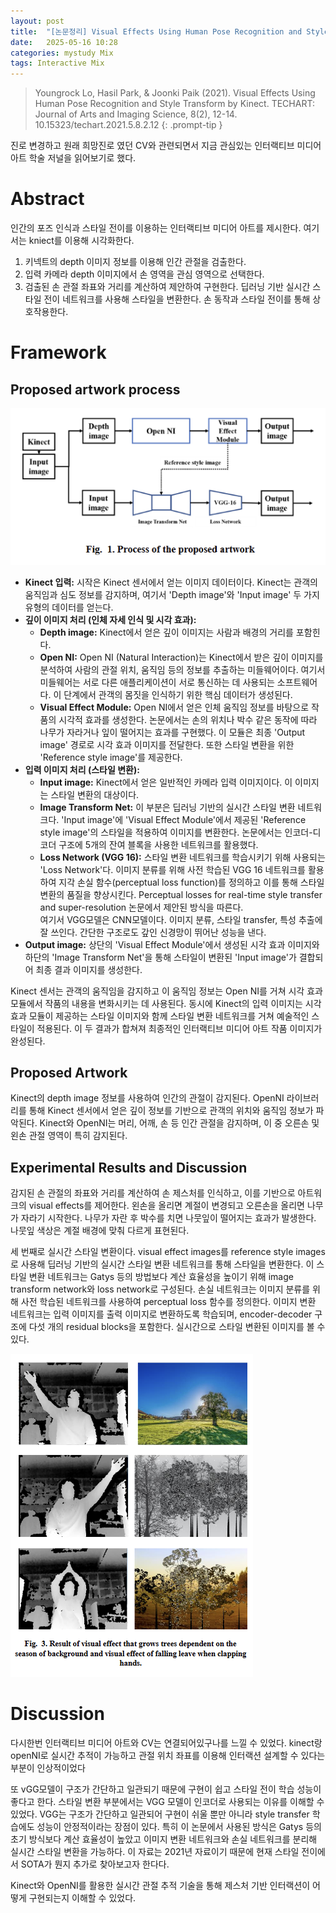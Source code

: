 ```yaml
---
layout: post
title:  "[논문정리] Visual Effects Using Human Pose Recognition and Style Transform by Kinect" 
date:   2025-05-16 10:28
categories: mystudy Mix
tags: Interactive Mix
---
```


> Youngrock Lo, Hasil Park, & Joonki Paik (2021). Visual Effects Using Human Pose Recognition and Style Transform by Kinect. TECHART: Journal of Arts and Imaging Science, 8(2), 12-14. 10.15323/techart.2021.5.8.2.12
{: .prompt-tip }

진로 변경하고 원래 희망진로 였던 CV와 관련되면서 지금 관심있는 인터랙티브 미디어아트 학술 저널을 읽어보기로 했다. 

# Abstract
인간의 포즈 인식과 스타일 전이를 이용하는 인터랙티브 미디어 아트를 제시한다. 여기서는 kniect를 이용해 시각화한다. 
1. 키넥트의 depth 이미지 정보를 이용해 인간 관절을 검출한다. 
2. 입력 카메라 depth 이미지에서 손 영역을 관심 영역으로 선택한다.
3. 검출된 손 관절 좌표와 거리를 계산하여 제안하여 구현한다. 
딥러닝 기반 실시간 스타일 전이 네트워크를 사용해 스타일을 변환한다. 손 동작과 스타일 전이를 통해 상호작용한다. 

# Framework

## Proposed artwork process
![alt](/assets/img/inter.png)


*   **Kinect 입력:** 시작은 Kinect 센서에서 얻는 이미지 데이터이다. Kinect는 관객의 움직임과 심도 정보를 감지하며, 여기서 'Depth image'와 'Input image' 두 가지 유형의 데이터를 얻는다.
*   **깊이 이미지 처리 (인체 자세 인식 및 시각 효과):**
    *   **Depth image:** Kinect에서 얻은 깊이 이미지는 사람과 배경의 거리를 포함힌다.
    *   **Open NI:** Open NI (Natural Interaction)는 Kinect에서 받은 깊이 이미지를 분석하여 사람의 관절 위치, 움직임 등의 정보를 추출하는 미들웨어이다. 여기서 미들웨어는 서로 다른 애플리케이션이 서로 통신하는 데 사용되는 소프트웨어다. 이 단계에서 관객의 몸짓을 인식하기 위한 핵심 데이터가 생성된다.
    *   **Visual Effect Module:** Open NI에서 얻은 인체 움직임 정보를 바탕으로 작품의 시각적 효과를 생성한다. 논문에서는 손의 위치나 박수 같은 동작에 따라 나무가 자라거나 잎이 떨어지는 효과를 구현했다. 이 모듈은 최종 'Output image' 경로로 시각 효과 이미지를 전달한다. 또한 스타일 변환을 위한 'Reference style image'를 제공한다.
*   **입력 이미지 처리 (스타일 변환):**
    *   **Input image:** Kinect에서 얻은 일반적인 카메라 입력 이미지이다. 이 이미지는 스타일 변환의 대상이다.
    *   **Image Transform Net:** 이 부분은 딥러닝 기반의 실시간 스타일 변환 네트워크다. 'Input image'에 'Visual Effect Module'에서 제공된 'Reference style image'의 스타일을 적용하여 이미지를 변환한다. 논문에서는 인코더-디코더 구조에 5개의 잔여 블록을 사용한 네트워크를 활용했다.
    *   **Loss Network (VGG 16):** 스타일 변환 네트워크를 학습시키기 위해 사용되는 'Loss Network'다. 이미지 분류를 위해 사전 학습된 VGG 16 네트워크를 활용하여 지각 손실 함수(perceptual loss function)를 정의하고 이를 통해 스타일 변환의 품질을 향상시킨다. Perceptual losses for real-time style transfer and super-resolution 논문에서 제안된 방식을 따른다.
    <br>여기서 VGG모델은 CNN모델이다. 이미지 분류, 스타일 transfer, 특성 추출에 잘 쓰인다. 간단한 구조로도 갚인 신경망이 뛰어난 성능을 낸다. 
*   **Output image:** 상단의 'Visual Effect Module'에서 생성된 시각 효과 이미지와 하단의 'Image Transform Net'을 통해 스타일이 변환된 'Input image'가 결합되어 최종 결과 이미지를 생성한다. 
    

Kinect 센서는 관객의 움직임을 감지하고 이 움직임 정보는 Open NI를 거쳐 시각 효과 모듈에서 작품의 내용을 변화시키는 데 사용된다. 동시에 Kinect의 입력 이미지는 시각 효과 모듈이 제공하는 스타일 이미지와 함께 스타일 변환 네트워크를 거쳐 예술적인 스타일이 적용된다. 이 두 결과가 합쳐져 최종적인 인터랙티브 미디어 아트 작품 이미지가 완성된다.


## Proposed Artwork
Kinect의 depth image 정보를 사용하여 인간의 관절이 감지된다. OpenNI 라이브러리를 통해 Kinect 센서에서 얻은 깊이 정보를 기반으로 관객의 위치와 움직임 정보가 파악된다. Kinect와 OpenNI는 머리, 어깨, 손 등 인간 관절을 감지하며, 이 중 오른손 및 왼손 관절 영역이 특히 감지된다.

## Experimental Results and Discussion
감지된 손 관절의 좌표와 거리를 계산하여 손 제스처를 인식하고, 이를 기반으로 아트워크의 visual effects를 제어한다. 왼손을 올리면 계절이 변경되고 오른손을 올리면 나무가 자라기 시작한다. 나무가 자란 후 박수를 치면 나뭇잎이 떨어지는 효과가 발생한다. 나뭇잎 색상은 계절 배경에 맞춰 다르게 표현된다. 


세 번째로 실시간 스타일 변환이다. visual effect images를 reference style images로 사용해 딥러닝 기반의 실시간 스타일 변환 네트워크를 통해 스타일을 변환한다. 이 스타일 변환 네트워크는 Gatys 등의 방법보다 계산 효율성을 높이기 위해 image transform network와 loss network로 구성된다. 손실 네트워크는 이미지 분류를 위해 사전 학습된 네트워크를 사용하여 perceptual loss 함수를 정의한다. 이미지 변환 네트워크는 입력 이미지를 출력 이미지로 변환하도록 학습되며, encoder-decoder 구조에 다섯 개의 residual blocks을 포함한다. 실시간으로 스타일 변환된 이미지를 볼 수 있다.

![alt](/assets/img/interfig3.png)

# Discussion 

다시한번 인터랙티브 미디어 아트와 CV는 연결되어있구나를 느낄 수 있었다. 
kinect랑 openNI로 실시간 추적이 가능하고 
관절 위치 좌표를 이용해 인터랙션 설계할 수 있다는 부분이 인상적이었다

또 vGG모델이 구조가 간단하고 일관되기 때문에 구현이 쉽고 스타일 전이 학습 성능이 좋다고 한다. 
스타일 변환 부분에서는 VGG 모델이 인코더로 사용되는 이유를 이해할 수 있었다. VGG는 구조가 간단하고 일관되어 구현이 쉬울 뿐만 아니라 style transfer 학습에도 성능이 안정적이라는 장점이 있다. 특히 이 논문에서 사용된 방식은 Gatys 등의 초기 방식보다 계산 효율성이 높았고 이미지 변환 네트워크와 손실 네트워크를 분리해 실시간 스타일 변환을 가능하다.
이 자료는 2021년 자료이기 때문에 현재 스타일 전이에서 SOTA가 뭔지 추가로 찾아보고자 한다다. 

Kinect와 OpenNI를 활용한 실시간 관절 추적 기술을 통해 제스처 기반 인터랙션이 어떻게 구현되는지 이해할 수 있었다.

